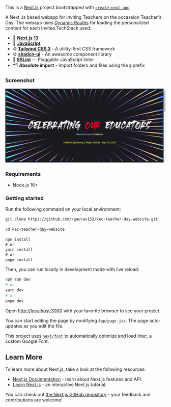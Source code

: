 This is a [Next.js](https://nextjs.org/) project bootstrapped with [`create-next-app`](https://github.com/vercel/next.js/tree/canary/packages/create-next-app).

A Next Js based webapp for Inviting Teachers on the occassion Teacher's Day. The webapp uses [Dynamic Routes](https://nextjs.org/docs/pages/building-your-application/routing/dynamic-routes) for loading the personalized content for each invitee.TechStack used:

- 🚀 [**Next.js 13**](https://nextjs.org/blog/next-13)
- 🍓 [**JavaScript**](https://www.javascript.com/)
- ⚙️ [**Tailwind CSS 3**](https://tailwindcss.com/) - A utility-first CSS framework
- ⚙️ [**shadcn-ui**](https://ui.shadcn.com/) - An awesome component library
- 📏 [**ESLint**](https://nextjs.org/docs/app/building-your-application/configuring/eslint) — Pluggable JavaScript linter
- 🗂 **Absolute import** - Import folders and files using the `@` prefix

### Screenshot

![Screenshot.png](Screenshot.png)

### Requirements

- Node.js 16+

### Getting started

Run the following command on your local environment:

```shell
git clone https://github.com/kgaurav152/kec-teacher-day-website.git

cd kec-teacher-day-website

npm install
# or
yarn install
# or
pnpm install
```

Then, you can run locally in development mode with live reload:

```bash
npm run dev
# or
yarn dev
# or
pnpm dev
```

Open [http://localhost:3000](http://localhost:3000) with your favorite browser to see your project.

You can start editing the page by modifying `App/page.jsx`. The page auto-updates as you edit the file.

This project uses [`next/font`](https://nextjs.org/docs/basic-features/font-optimization) to automatically optimize and load Inter, a custom Google Font.

## Learn More

To learn more about Next.js, take a look at the following resources:

- [Next.js Documentation](https://nextjs.org/docs) - learn about Next.js features and API.
- [Learn Next.js](https://nextjs.org/learn) - an interactive Next.js tutorial.

You can check out [the Next.js GitHub repository](https://github.com/vercel/next.js/) - your feedback and contributions are welcome!

